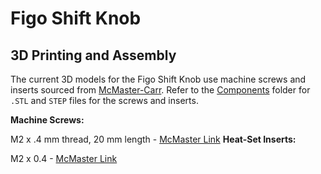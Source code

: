 Figo Shift Knob
=================

## 3D Printing and Assembly

The current 3D models for the Figo Shift Knob use machine screws and 
inserts sourced from [McMaster-Carr](http://mcmaster.com). Refer to the 
[Components](https://github.com/openxc/shiftknob-3Ddesign/tree/master/Components)
folder for `.STL` and `STEP` files for the screws and inserts.

**Machine Screws:**

M2 x .4 mm thread, 20 mm length  - [McMaster Link](http://www.mcmaster.com/#91800A022)
**Heat-Set Inserts:**

M2 x 0.4 - [McMaster Link](http://www.mcmaster.com/#94180A312)